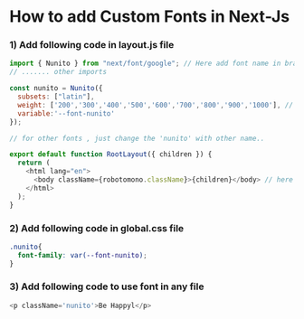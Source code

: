 # How to add Custom Fonts in Next-Js

### 1) Add following code in layout.js file
```js
import { Nunito } from "next/font/google"; // Here add font name in bracket
// ....... other imports

const nunito = Nunito({ 
  subsets: ["latin"],
  weight: ['200','300','400','500','600','700','800','900','1000'], // these value changes as per fonts
  variable:'--font-nunito' 
});

// for other fonts , just change the 'nunito' with other name..

export default function RootLayout({ children }) {
  return (
    <html lang="en">
      <body className={robotomono.className}>{children}</body> // here replace robotomono with your varibale name created above
    </html>
  );
}
```

### 2) Add following code in global.css file
```css
.nunito{
  font-family: var(--font-nunito);
}
```
### 3) Add following code to use font in any file
```js
<p className='nunito'>Be Happyl</p>
```
